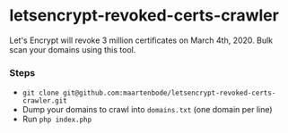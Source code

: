 # letsencrypt-revoked-certs-crawler

Let's Encrypt will revoke 3 million certificates on March 4th, 2020. Bulk scan your domains using this tool.

### Steps

- `git clone git@github.com:maartenbode/letsencrypt-revoked-certs-crawler.git`
- Dump your domains to crawl into `domains.txt` (one domain per line)
- Run `php index.php`
